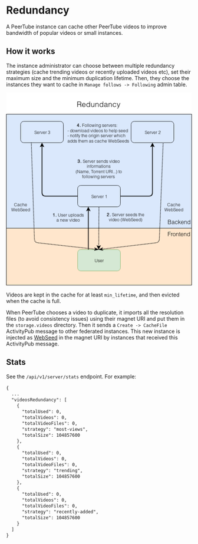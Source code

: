 # Redundancy

A PeerTube instance can cache other PeerTube videos to improve bandwidth of popular videos or small instances.

## How it works

The instance administrator can choose between multiple redundancy strategies (cache trending videos or recently uploaded videos etc), set their maximum size and the minimum duplication lifetime.
Then, they choose the instances they want to cache in `Manage follows -> Following` admin table.

<p align="center">

<img src="support/doc/user/redundancy.png" alt="Redundancy" />

</p>

Videos are kept in the cache for at least `min_lifetime`, and then evicted when the cache is full.

When PeerTube chooses a video to duplicate, it imports all the resolution files (to avoid consistency issues) using their magnet URI and put them in the `storage.videos` directory.
Then it sends a `Create -> CacheFile` ActivityPub message to other federated instances. This new instance is injected as [WebSeed](https://github.com/Chocobozzz/PeerTube/blob/develop/FAQ.md#what-is-webseed) in the magnet URI by instances that received this ActivityPub message.

## Stats
 
See the `/api/v1/server/stats` endpoint. For example:

```
{
  ...
  "videosRedundancy": [
    {
      "totalUsed": 0,
      "totalVideos": 0,
      "totalVideoFiles": 0,
      "strategy": "most-views",
      "totalSize": 104857600
    },
    {
      "totalUsed": 0,
      "totalVideos": 0,
      "totalVideoFiles": 0,
      "strategy": "trending",
      "totalSize": 104857600
    },
    {
      "totalUsed": 0,
      "totalVideos": 0,
      "totalVideoFiles": 0,
      "strategy": "recently-added",
      "totalSize": 104857600
    }
  ]
}
```
